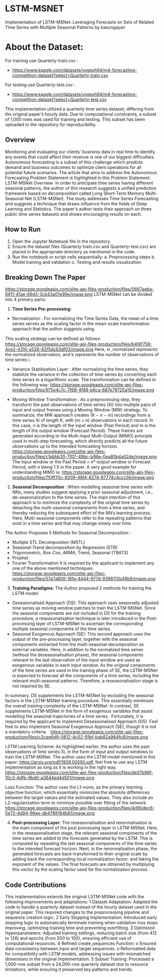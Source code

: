 # LSTM-MSNET
Implementation of LSTM-MSNet: Leveraging Forecasts on Sets of Related Time Series with Multiple Seasonal Patterns by kasungayan

# About the Dataset:
For training use Quarterly-train.csv : 
- https://www.kaggle.com/datasets/yogesh94/m4-forecasting-competition-dataset?select=Quarterly-train.csv

For testing use Quarterly-test.csv :
- https://www.kaggle.com/datasets/yogesh94/m4-forecasting-competition-dataset?select=Quarterly-test.csv

This implementation utilized a quarterly time series dataset, differing from the original paper’s hourly data. Due to computational constraints, a subset of 1,000 rows was used for training and testing. This subset has been uploaded to the repository for reproducibility.

## Overview﻿
 Monitoring and evaluating our clients' business data in real time to identify any events that could affect their revenue is one of our biggest difficulties. 
 Autonomous forecasting is a subset of this challenge which predicts demand and business outcomes to optimize client operations for all potential future scenarios. 
 The article that aims to address the Autonomous Forecasting Problem Statement is highlighted in this Problem Statement:
 LSTM-MSNet Overview
﻿
In order to anticipate time series having different seasonal patterns, the author of this research suggests a unified prediction framework based on decomposition called Long Short-Term Memory Multi-Seasonal Net (LSTM-MSNet). 
 The study addresses Time Series Forecasting and suggests a technique that draws influence from the fields of Deep Learning and Statistics.   The paper's author tests their approach on three public time series datasets and shows encouraging results on each.

## How to Run
1.	Open the Jupyter Notebook file in the repository.
2.	Ensure the dataset files (Quarterly-train.csv and Quarterly-test.csv) are placed in the appropriate directory as mentioned in the code.
3.	Run the notebook or script cells sequentially:
a.	Preprocessing steps
b.	Model training and validation
c.	Testing and results visualization
 ﻿
## Breaking Down The Paper
https://storage.googleapis.com/slite-api-files-production/files/0667aeba-8911-41ae-99d3-3cb43a01e99e/image.png
﻿
LSTM-MSNet can be divided into 4 primary parts:
﻿
1) **Time Series Pre-processing**:
 
 - Normalization : For normalizing the Time Series Data, the mean of a time series serves as the scaling factor in the mean-scale transformation approach that the author suggests using. ﻿

This scaling strategy can be deﬁned as follows:
﻿https://storage.googleapis.com/slite-api-files-production/files/b4f4f758-4ce2-4310-a526-82f5dc63df03/image.png
Here, xi ,normalized represents the normalized observation, and k represents the number of observations of time series i.
 
 - Variance Stabilization Layer : After normalizing the time series, they stabilize the variance in the collection of time series by converting each time series to a logarithmic scale. The transformation can be defined in the following way: 
https://storage.googleapis.com/slite-api-files-production/files/975e4c7c-7f68-4f88-b6ca-687e79725a15/image.png
 
 - Moving Window Transformation : As a preprocessing step, they transform the past observations of time series (Xi) into multiple pairs of input and output frames using a Moving Window (MW) strategy. To summarize, the MW approach creates (K − n − m) recordings from a time series Xi of length K, with (m + n) observations in each record. In this case, n is the length of the input window (Past Period) and m is the length of the output window (Forecast Period). These frames are generated according to the Multi-Input Multi-Output (MIMO) principle used in multi-step forecasting, which directly predicts all the future observations up to the intended forecasting horizon.
https://storage.googleapis.com/slite-api-files-production/files/c1abbb30-7f07-49bc-b96e-0ea85b4a02de/image.png
The input window or the Past Period = n* output window or Forecast Period, with n being 1.5 in the paper. A very good example for understanding MIMO is:
https://storage.googleapis.com/slite-api-files-production/files/751ff70c-9209-46f4-8274-87774c4ccc56/image.png
﻿
2)  **Seasonal Decomposition** : 
When modelling seasonal time series with NNs, many studies suggest applying a prior seasonal adjustment, i.e., de-seasonalization to the time series. The main intention of this approach is to minimize the complexity of the original time series by  detaching the multi-seasonal components from a time series, and thereby reducing the subsequent effort of the NN’s learning process. Here, Multi-seasonal components refer to the repeating patterns that exist in a time series and that may change slowly over time.

The Author Proposes 5 Methods for Seasonal Decomposition : 
- Multiple STL Decomposition (MSTL)
- Seasonal-Trend decomposition by Regression (STR)
- Trigonometric, Box-Cox, ARMA, Trend, Seasonal (TBATS)
- Prophet
- Fourier Transformation
It is required by the applicant to implement any one of the above mentioned techniques.
https://storage.googleapis.com/slite-api-files-production/files/57a7a600-16fa-4444-977d-9398112b48b9/image.png
﻿
﻿
3) **Training Paradigms**:
The Author proposed 2 methods for training the LSTM model:
- Deseasonalised Approach (DS): This approach uses seasonally adjusted time series as moving window patches to train the LSTM-MSNet. Since the seasonal components are not included in DS for the training procedure, a reseasonalisation technique is later introduced in the Post-processing layer of LSTM-MSNet to ascertain the corresponding multiple seasonal components of the time series.
- Seasonal Exogenous Approach (SE): This second approach uses the output of the pre-processing layer, together with the seasonal components extracted from the multi-seasonal decomposition as external variables. Here, in addition to the normalized time series (without the deseasonalisation phase), the seasonal components relevant to the last observation of the input window are used as exogenous variables in each input window. As the original components of the time series are used in the training phase of SE, the LSTM-MSNet is expected to forecast all the components of a time series, including the relevant multi-seasonal patterns. Therefore, a reseasonalisation stage is not required by SE.

In summary, DS supplements the LSTM-MSNet by excluding the seasonal factors in the LSTM-MSNet training procedure. This essentially minimises the overall training complexity of the LSTM-MSNet. In contrast, SE supplements LSTM-MSNet in the form of exogenous variables that assist modelling the seasonal trajectories of a time series.
﻿
Fortunately, it is required by the applicant to implement Deseasonalised Approach (DS). Feel free to also implement Seasonal Exogenous Approach (SE), though it is not a mandatory criteria.
﻿
﻿
https://storage.googleapis.com/slite-api-files-production/files/c2cae6d9-0812-4c02-91bf-bab82a964fc8/image.png
﻿

LSTM Learning Scheme:
As highlighted earlier, the author uses the past observations of time series Xi, in the form of input and output windows to train the LSTM-MSNet. The author uses the LSTM model mentioned in this paper: https://arxiv.org/pdf/1909.00590.pdf, feel free to use any LSTM implementation as long as it is working in the right way.
﻿
https://storage.googleapis.com/slite-api-files-production/files/de07b98f-10c3-4dfb-9bd0-a3644ed4d501/image.png
﻿

Loss Function: 
The author uses the L1-norm, as the primary learning objective function, which essentially minimizes the absolute differences between the target values and the estimated values. They also include an L2-regularization term to minimize possible over fitting of the network
﻿
https://storage.googleapis.com/slite-api-files-production/files/4d90dec6-5e72-4d94-96ee-db4789164b81/image.png

4) **Post-processing Layer**:
The reseasonalisation and renormalisation is the main component of the post processing layer in LSTM-MSNet. Here, in the reseasonalisation stage, the relevant seasonal components of the time series are added to the forecasts generated by the LSTM. This is computed by repeating the last seasonal components of the time series to the intended forecast horizon. Next, in the renormalisation phase, the generated forecasts are back-transformed to their original scale by adding back the corresponding local normalization factor, and taking the exponent of the values. The final forecasts are obtained by multiplying this vector by the scaling factor used for the normalization process. 
﻿
## Code Contributions
This implementation extends the original LSTM-MSNet code with the following improvements and adaptations:
1	Dataset Adaptation: Adapted the code to handle a quarterly dataset instead of the hourly dataset used in the original paper. This required changes to the preprocessing pipeline and sequence creation logic.
2	Early Stopping Implementation: Introduced early stopping logic to automatically terminate training when validation loss stops improving, optimizing training time and preventing overfitting.
3	Optimized Hyperparameters: Adjusted training settings, reducing batch size (from 412 to 128) and epochs (from 500 to 100), ensuring efficient use of computational resources.
4	Refined create_sequences Function:
o	Ensured data consistency between input and target sequences.
o	Reformatted data for compatibility with LSTM models, addressing issues with mismatched dimensions in the original implementation.
5	Subset Training: Processed a 1,000-row subset from a 24,000-row quarterly dataset due to resource limitations, while ensuring it preserved key patterns and trends.

